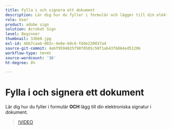 ```yaml
---
title: Fylla i och signera ett dokument
description: Lär dig hur du fyller i formulär och lägger till din elektroniska signatur i dokument
role: User
product: adobe sign
solution: Acrobat Sign
level: Beginner
thumbnail: 33660.jpg
exl-id: 4bb7caab-002c-4e8e-b0c6-fdde220037a4
source-git-commit: 4ebf9594025f98f0505c58f1ab43fb864ed51206
workflow-type: tm+mt
source-wordcount: '36'
ht-degree: 0%

---
```


# Fylla i och signera ett dokument

Lär dig hur du fyller i formulär **OCH** lägg till din elektroniska signatur i dokument.

>[!VIDEO](https://video.tv.adobe.com/v/33660?quality=12&learn=on&hidetitle=true)
